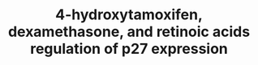 ---
annotations:
- id: DOID:162
  parent: disease of cellular proliferation
  type: Disease Ontology
  value: cancer
- id: PW:0000624
  parent: disease pathway
  type: Pathway Ontology
  value: breast cancer pathway
- id: DOID:1612
  parent: disease of cellular proliferation
  type: Disease Ontology
  value: breast cancer
- id: PW:0000605
  parent: disease pathway
  type: Pathway Ontology
  value: cancer pathway
authors:
- AARandCo
- Khanspers
- Egonw
- AlexanderPico
- AMTan
- Ariutta
- Fehrhart
- Eweitz
citedin: ''
communities:
- CPTAC
- ontox
description: 'This pathway is modeled after Figure 7 in the article ''''Upstream molecular
  signaling pathways of p27(Kip1) expression: effects of 4-hydroxytamoxifen, dexamethasone,
  and retinoic acids'''' (See Bibliography). Several anticancer agents up-regulate
  expression of p27, a cyclin-dpendent kinase inhibitor that blocks the transition
  from G1 to S phase. The pathways used by the anticancer agents (retinoic acids,
  4-hydroxytamoxifen, dexamethasone) are shown above from human breast cancer cells.'
last-edited: 2024-02-15
ndex: 2a6fed18-8b68-11eb-9e72-0ac135e8bacf
organisms:
- Homo sapiens
redirect_from:
- /index.php/Pathway:WP3879
- /instance/WP3879
- /instance/WP3879_r128595
revision: r128595
schema-jsonld:
- '@context': https://schema.org/
  '@id': https://wikipathways.github.io/pathways/WP3879.html
  '@type': Dataset
  creator:
    '@type': Organization
    name: WikiPathways
  description: 'This pathway is modeled after Figure 7 in the article ''''Upstream
    molecular signaling pathways of p27(Kip1) expression: effects of 4-hydroxytamoxifen,
    dexamethasone, and retinoic acids'''' (See Bibliography). Several anticancer agents
    up-regulate expression of p27, a cyclin-dpendent kinase inhibitor that blocks
    the transition from G1 to S phase. The pathways used by the anticancer agents
    (retinoic acids, 4-hydroxytamoxifen, dexamethasone) are shown above from human
    breast cancer cells.'
  keywords:
  - 4-Hydroxytamoxifen
  - AICA ribosidecompound C
  - AKT
  - AMPK
  - Dexamethasone
  - EIF4EBP1
  - ERK inhibitor I
  - ERK1
  - ERK2
  - LY 294, 002
  - MEK1
  - MEK2
  - MKK3
  - MKK6
  - MNK1
  - MNK2
  - Mlk3
  - NSC119889
  - PBK
  - PD98059
  - PIK3CA
  - PIK3CB
  - PIK3CD
  - PIK3R1
  - PIK3R2
  - PIK3R3
  - Raf
  - Retinoic acids?
  - Rotenone
  - SB202190
  - TSC1
  - TSC2
  - Triciribine
  - eIF4E
  - mTOR
  - p38MAPK
  license: CC0
  name: 4-hydroxytamoxifen, dexamethasone, and retinoic acids regulation of p27 expression
seo: CreativeWork
title: 4-hydroxytamoxifen, dexamethasone, and retinoic acids regulation of p27 expression
wpid: WP3879
---